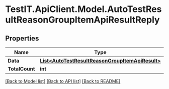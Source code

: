 # TestIT.ApiClient.Model.AutoTestResultReasonGroupItemApiResultReply

## Properties

Name | Type | Description | Notes
------------ | ------------- | ------------- | -------------
**Data** | [**List&lt;AutoTestResultReasonGroupItemApiResult&gt;**](AutoTestResultReasonGroupItemApiResult.md) |  | 
**TotalCount** | **int** |  | 

[[Back to Model list]](../README.md#documentation-for-models) [[Back to API list]](../README.md#documentation-for-api-endpoints) [[Back to README]](../README.md)

